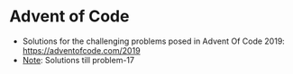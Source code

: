 # Advent of Code

* Solutions for the challenging problems posed in Advent Of Code 2019: https://adventofcode.com/2019
* <ins>Note</ins>: Solutions till problem-17
